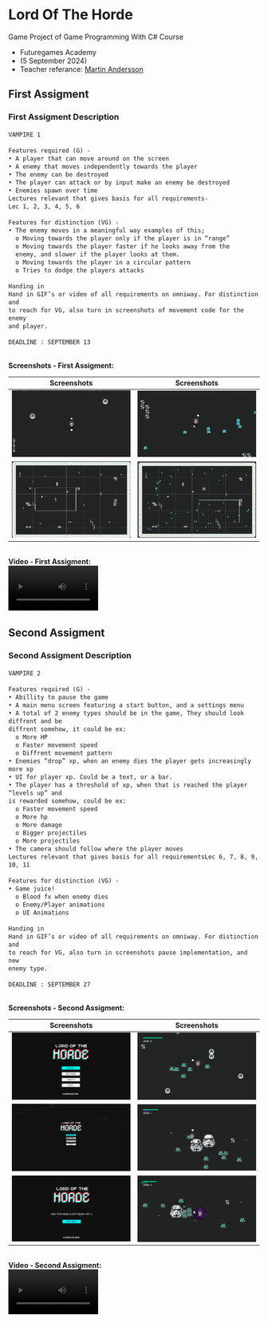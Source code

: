 # Lord Of The Horde
Game Project of Game Programming With C# Course
<br>
- Futuregames Academy
- (5 September 2024)
- Teacher referance: <a href="https://www.linkedin.com/in/martin-andersson-20424420a?utm_source=share&utm_campaign=share_via&utm_content=profile&utm_medium=ios_app">Martin Andersson</a>

## First Assigment
### First Assigment Description
```
VAMPIRE 1

Features required (G) -
• A player that can move around on the screen
• A enemy that moves independently towards the player
• The enemy can be destroyed
• The player can attack or by input make an enemy be destroyed
• Enemies spawn over time
Lectures relevant that gives basis for all requirements-
Lec 1, 2, 3, 4, 5, 6

Features for distinction (VG) -
• The enemy moves in a meaningful way examples of this;
  o Moving towards the player only if the player is in “range”
  o Moving towards the player faster if he looks away from the
  enemy, and slower if the player looks at them.
  o Moving towards the player in a circular pattern
  o Tries to dodge the players attacks

Handing in
Hand in GIF’s or video of all requirements on omniway. For distinction and
to reach for VG, also turn in screenshots of movement code for the enemy
and player.

DEADLINE : SEPTEMBER 13
```

<br><b>Screenshots - First Assigment:</b>

Screenshots           |  Screenshots 
:-------------------------:|:-------------------------:
![](Assets/Other/Assigment1/Screenshots/1.png)  |  ![](Assets/Other/Assigment1/Screenshots/3.png)
![](Assets/Other/Assigment1/Screenshots/2.png)  |  ![](Assets/Other/Assigment1/Screenshots/4.png)

<br><b>Video - First Assigment:</b>  
<video src="https://github.com/user-attachments/assets/1362650d-4468-4e34-9784-19760b629662" width=180/></video>


## Second Assigment
### Second Assigment Description
```
VAMPIRE 2

Features required (G) -
• Abillity to pause the game
• A main menu screen featuring a start button, and a settings menu
• A total of 2 enemy types should be in the game, They should look diffrent and be
diffrent somehow, it could be ex:
  o More HP
  o Faster movement speed
  o Diffrent movement pattern
• Enemies “drop” xp, when an enemy dies the player gets increasingly more xp
• UI for player xp. Could be a text, or a bar.
• The player has a threshold of xp, when that is reached the player “levels up” and
is rewarded somehow, could be ex:
  o Faster movement speed
  o More hp
  o More damage
  o Bigger projectiles
  o More projectiles
• The camera should follow where the player moves
Lectures relevant that gives basis for all requirementsLec 6, 7, 8, 9, 10, 11

Features for distinction (VG) -
• Game juice!
  o Blood fx when enemy dies
  o Enemy/Player animations
  o UI Animations

Handing in
Hand in GIF’s or video of all requirements on omniway. For distinction and
to reach for VG, also turn in screenshots pause implementation, and new
enemy type.

DEADLINE : SEPTEMBER 27
```
<br><b>Screenshots - Second Assigment:</b>

Screenshots           |  Screenshots 
:-------------------------:|:-------------------------:
![](Assets/Other/Assigment2/Screenshots/1.png)  |  ![](Assets/Other/Assigment2/Screenshots/4.png)
![](Assets/Other/Assigment2/Screenshots/2.png)  |  ![](Assets/Other/Assigment2/Screenshots/5.png)
![](Assets/Other/Assigment2/Screenshots/3.png)  |  ![](Assets/Other/Assigment2/Screenshots/6.png)

<br><b>Video - Second Assigment:</b>  
<video src="https://github.com/user-attachments/assets/f09a2e4a-8c23-4129-a670-da74cd73c8a2" width=180/></video>





